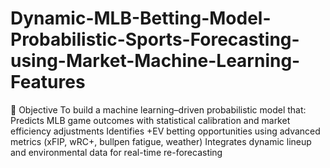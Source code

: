 # Dynamic-MLB-Betting-Model-Probabilistic-Sports-Forecasting-using-Market-Machine-Learning-Features
🏁 Objective  To build a machine learning–driven probabilistic model that:  Predicts MLB game outcomes with statistical calibration and market efficiency adjustments  Identifies +EV betting opportunities using advanced metrics (xFIP, wRC+, bullpen fatigue, weather)  Integrates dynamic lineup and environmental data for real-time re-forecasting
